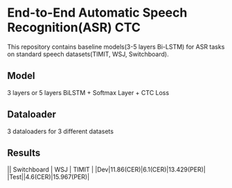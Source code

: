 # End-to-End Automatic Speech Recognition(ASR) CTC

This repository contains baseline models(3-5 layers Bi-LSTM) for ASR tasks on standard speech datasets(TIMIT, WSJ, Switchboard).

## Model
3 layers or 5 layers BiLSTM + Softmax Layer + CTC Loss

## Dataloader
3 dataloaders for 3 different datasets

## Results
|| Switchboard     | WSJ         | TIMIT  |
|Dev|11.86(CER)|6.1(CER)|13.429(PER)|
|Test||4.6(CER)|15.967(PER)|
